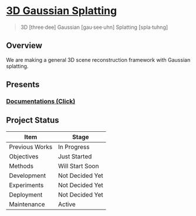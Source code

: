 # [3D Gaussian Splatting](https://github.com/AsherJingkongChen/3DGS)

> 3D [three·dee]
> Gaussian [gau·see·uhn]
> Splatting [spla·tuhng]

## Overview

We are making a general 3D scene reconstruction framework with Gaussian splatting.

## Presents

### [Documentations (Click)](./ours/docs/README.md)

## Project Status

| Item           | Stage             |
| -------------- | ----------------- |
| Previous Works | In Progress |
| Objectives     | Just Started      |
| Methods        | Will Start Soon   |
| Development    | Not Decided Yet   |
| Experiments    | Not Decided Yet   |
| Deployment     | Not Decided Yet   |
| Maintenance    | Active            |
